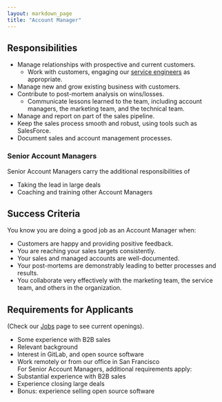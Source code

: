```yaml
---
layout: markdown_page
title: "Account Manager"
---
```



## Responsibilities

* Manage relationships with prospective and current customers.
   * Work with customers, engaging our [service engineers](https://about.gitlab.com/jobs/service-engineer) as appropriate.
* Manage new and grow existing business with customers.
* Contribute to post-mortem analysis on wins/losses.
   * Communicate lessons learned to the team, including account managers, the marketing team, and the technical team.
* Manage and report on part of the sales pipeline.
* Keep the sales process smooth and robust, using tools such as SalesForce.
* Document sales and account management processes.

### Senior Account Managers
Senior Account Managers carry the additional responsibilities of
* Taking the lead in large deals
* Coaching and training other Account Managers

## Success Criteria

You know you are doing a good job as an Account Manager when:  

* Customers are happy and providing positive feedback.
* You are reaching your sales targets consistently.
* Your sales and managed accounts are well-documented.
* Your post-mortems are demonstrably leading to better processes and results.
* You collaborate very effectively with the marketing team, the service team, and others in the organization.


## Requirements for Applicants
(Check our [Jobs](https://about.gitlab.com/jobs/) page to see current openings).

* Some experience with B2B sales
* Relevant background
* Interest in GitLab, and open source software
* Work remotely or from our office in San Francisco  
For Senior Account Managers, additional requirements apply:  
* Substantial experience with B2B sales
* Experience closing large deals
* Bonus: experience selling open source software
